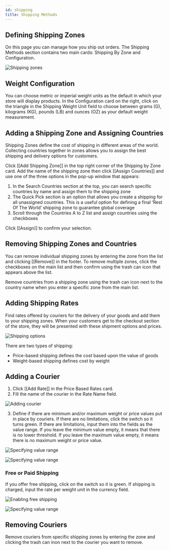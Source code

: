 ```yaml
---
id: shipping
title: Shipping Methods
---
```


## Defining Shipping Zones

On this page you can manage how you ship out orders. The Shipping Methods section contains two main cards: Shipping By Zone and Configuration.

![Shipping zones](/assets/dashboard-config/3.png)


## Weight Configuration

You can choose metric or imperial weight units as the default in which your store will display products. In the Configuration card on the right, click on the triangle in the Shipping Weight Unit field to choose between grams (G), kilograms (KG), pounds (LB) and ounces (OZ) as your default weight measurement.


## Adding a Shipping Zone and Assigning Countries

Shipping Zones define the cost of shipping in different areas of the world. Collecting countries together in zones allows you to assign the best shipping and delivery options for customers.

Click [[Add&nbsp;Shipping&nbsp;Zone]] in the top right corner of the Shipping by Zone card. Add the name of the shipping zone then click [[Assign&nbsp;Countries]] and use one of the three options in the pop-up window that appears:

1. In the Search Countries section at the top, you can search specific countries by name and assign them to the shipping zone
2. The Quick Pick section is an option that allows you create a shipping for all unassigned countries. This is a useful option for defining a final ‘Rest Of The World’ shipping zone to guarantee global coverage 
3. Scroll through the Countries A to Z list and assign countries using the checkboxes

Click [[Assign]] to confirm your selection.

## Removing Shipping Zones and Countries

You can remove individual shipping zones by entering the zone from the list and clicking [[Remove]] in the footer. To remove multiple zones, click the checkboxes on the main list and then confirm using the trash can icon that appears above the list.

Remove countries from a shipping zone using the trash can icon next to the country name when you enter a specific zone from the main list.


## Adding Shipping Rates

Find rates offered by couriers for the delivery of your goods and add them to your shipping zones. When your customers get to the checkout section of the store, they will be presented with these shipment options and prices.

![Shipping options](/assets/dashboard-config/4.png)

There are two types of shipping:

- Price-based shipping defines the cost based upon the value of goods
- Weight-based shipping defines cost by weight


## Adding a Courier

1. Click [[Add&nbsp;Rate]] in the Price Based Rates card. 
2. Fill the name of the courier in the Rate Name field.

![Adding courier](/assets/dashboard-config/5.png)

3. Define if there are minimum and/or maximum weight or price values put in place by couriers. If there are no limitations, click the switch so it turns green. If there are limitations, input them into the fields as the value range. If you leave the minimum value empty, it means that there is no lower threshold. If you leave the maximum value empty, it means there is no maximum weight or price value.

![Specifying value range](/assets/dashboard-config/6.png)

![Specifying value range](/assets/dashboard-config/7.png)


### Free or Paid Shipping

If you offer free shipping, click on the switch so it is green. If shipping is charged, input the rate per weight unit in the currency field.

![Enabling free shipping](/assets/dashboard-config/8.png)

![Specifying value range](/assets/dashboard-config/9.png)


## Removing Couriers

Remove couriers from specific shipping zones by entering the zone and clicking the trash can inon next to the courier you want to remove. 
